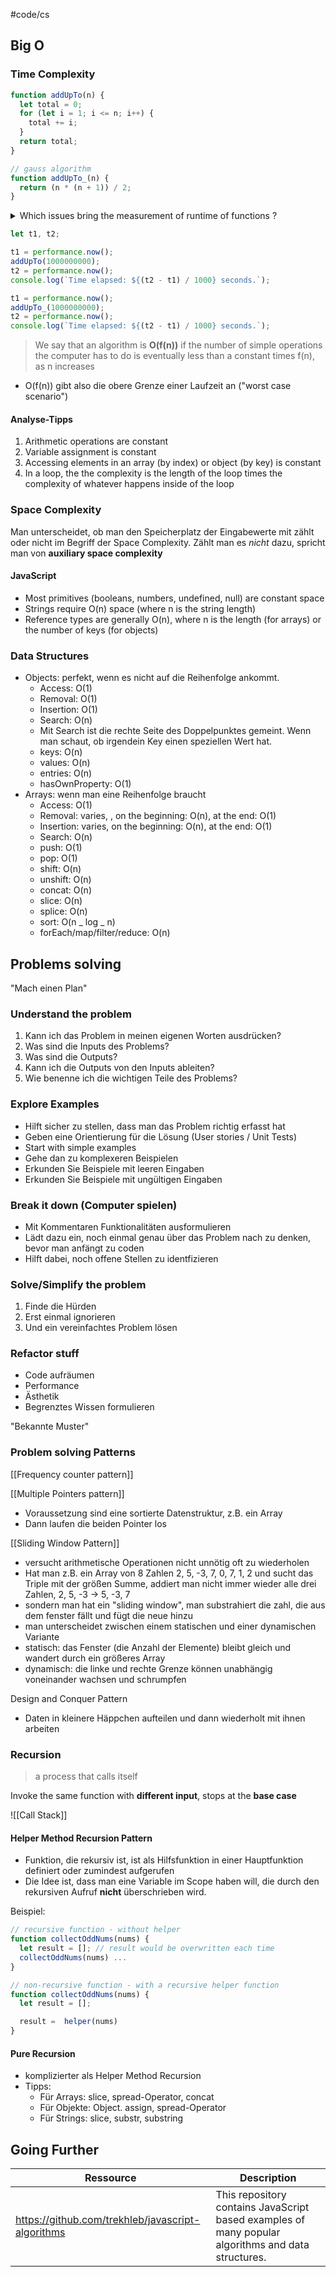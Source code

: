 #code/cs

## Big O

### Time Complexity

```js
function addUpTo(n) {
  let total = 0;
  for (let i = 1; i <= n; i++) {
    total += i;
  }
  return total;
}

// gauss algorithm
function addUpTo_(n) {
  return (n * (n + 1)) / 2;
}
```

<details>  
<summary>Which issues bring the measurement of runtime of  functions ?</summary>  
  
1. Hard to grade. Is it fast? or slow? Problem of time
2. Depending on the machine it's running on
3. Will be different on the *same* machine
  
</details>

```js
let t1, t2;

t1 = performance.now();
addUpTo(1000000000);
t2 = performance.now();
console.log(`Time elapsed: ${(t2 - t1) / 1000} seconds.`);

t1 = performance.now();
addUpTo_(1000000000);
t2 = performance.now();
console.log(`Time elapsed: ${(t2 - t1) / 1000} seconds.`);
```

> We say that an algorithm is **O(f(n))** if the number of simple operations the computer has to do is eventually less than a constant times f(n), as n increases

- O(f(n)) gibt also die obere Grenze einer Laufzeit an ("worst case scenario")

#### Analyse-Tipps

1.  Arithmetic operations are constant
2.  Variable assignment is constant
3.  Accessing elements in an array (by index) or object (by key) is constant
4.  In a loop, the the complexity is the length of the loop times the complexity of whatever happens inside of the loop

### Space Complexity

Man unterscheidet, ob man den Speicherplatz der Eingabewerte mit zählt oder nicht im Begriff der Space Complexity. Zählt man es _nicht_ dazu, spricht man von **auxiliary space complexity**

#### JavaScript

- Most primitives (booleans, numbers, undefined, null) are constant space
- Strings require O(n) space (where n is the string length)
- Reference types are generally O(n), where n is the length (for arrays) or the number of keys (for objects)

### Data Structures

- Objects: perfekt, wenn es nicht auf die Reihenfolge ankommt.
  - Access: O(1)
  - Removal: O(1)
  - Insertion: O(1)
  - Search: O(n)
  - Mit Search ist die rechte Seite des Doppelpunktes gemeint. Wenn man schaut, ob irgendein Key einen speziellen Wert hat.
  - keys: O(n)
  - values: O(n)
  - entries: O(n)
  - hasOwnProperty: O(1)
- Arrays: wenn man eine Reihenfolge braucht
  - Access: O(1)
  - Removal: varies, , on the beginning: O(n), at the end: O(1)
  - Insertion: varies, on the beginning: O(n), at the end: O(1)
  - Search: O(n)
  - push: O(1)
  - pop: O(1)
  - shift: O(n)
  - unshift: O(n)
  - concat: O(n)
  - slice: O(n)
  - splice: O(n)
  - sort: O(n _ log _ n)
  - forEach/map/filter/reduce: O(n)

## Problems solving

"Mach einen Plan"

### Understand the problem

1. Kann ich das Problem in meinen eigenen Worten ausdrücken?
2. Was sind die Inputs des Problems?
3. Was sind die Outputs?
4. Kann ich die Outputs von den Inputs ableiten?
5. Wie benenne ich die wichtigen Teile des Problems?

### Explore Examples

- Hilft sicher zu stellen, dass man das Problem richtig erfasst hat
- Geben eine Orientierung für die Lösung (User stories / Unit Tests)
- Start with simple examples
- Gehe dan zu komplexeren Beispielen
- Erkunden Sie Beispiele mit leeren Eingaben
- Erkunden Sie Beispiele mit ungültigen Eingaben

### Break it down (Computer spielen)

- Mit Kommentaren Funktionalitäten ausformulieren
- Lädt dazu ein, noch einmal genau über das Problem nach zu denken, bevor man anfängt zu coden
- Hilft dabei, noch offene Stellen zu identfizieren

### Solve/Simplify the problem

1. Finde die Hürden
2. Erst einmal ignorieren
3. Und ein vereinfachtes Problem lösen

### Refactor stuff

- Code aufräumen
- Performance
- Ästhetik
- Begrenztes Wissen formulieren

"Bekannte Muster"

### Problem solving Patterns

[[Frequency counter pattern]]



[[Multiple Pointers pattern]]

- Voraussetzung sind eine sortierte Datenstruktur, z.B. ein Array
- Dann laufen die beiden Pointer los

[[Sliding Window Pattern]]

- versucht arithmetische Operationen nicht unnötig oft zu wiederholen
- Hat man z.B. ein Array von 8 Zahlen 2, 5, -3, 7, 0, 7, 1, 2 und sucht das Triple mit der größen Summe, addiert man nicht immer wieder alle drei Zahlen, 2, 5, -3 -> 5, -3, 7
- sondern man hat ein "sliding window", man substrahiert die zahl, die aus dem fenster fällt und fügt die neue hinzu
- man unterscheidet zwischen einem statischen und einer dynamischen Variante
- statisch: das Fenster (die Anzahl der Elemente) bleibt gleich und wandert durch ein größeres Array
- dynamisch: die linke und rechte Grenze können unabhängig voneinander wachsen und schrumpfen

Design and Conquer Pattern

- Daten in kleinere Häppchen aufteilen und dann wiederholt mit ihnen arbeiten

### Recursion

> a process that calls itself

Invoke the same function with **different input**, stops at the **base case**

![[Call Stack]]

#### Helper Method Recursion Pattern

- Funktion, die rekursiv ist, ist als Hilfsfunktion in einer Hauptfunktion definiert oder zumindest aufgerufen
- Die Idee ist, dass man eine Variable im Scope haben will, die durch den rekursiven Aufruf **nicht** überschrieben wird.

Beispiel:

```js
// recursive function - without helper
function collectOddNums(nums) {
  let result = []; // result would be overwritten each time
  collectOddNums(nums) ...
}

// non-recursive function - with a recursive helper function
function collectOddNums(nums) {
  let result = [];

  result =  helper(nums)
}
```

#### Pure Recursion

- komplizierter als Helper Method Recursion
- Tipps:
  - Für Arrays: slice, spread-Operator, concat
  - Für Objekte: Object. assign, spread-Operator
  - Für Strings: slice, substr, substring

## Going Further

| Ressource                                         | Description                                                                                        |
| ------------------------------------------------- | -------------------------------------------------------------------------------------------------- |
| https://github.com/trekhleb/javascript-algorithms | This repository contains JavaScript based examples of many popular algorithms and data structures. |
